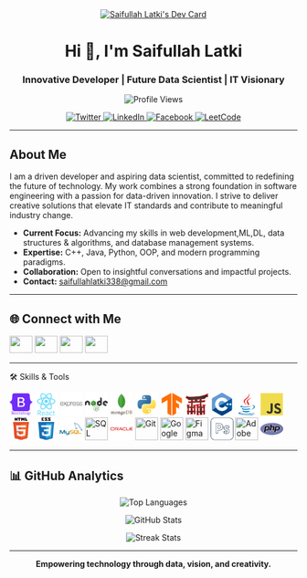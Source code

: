 <div align="center">
  <a href="https://app.daily.dev/saifullahlatki">
    <img src="https://api.daily.dev/devcards/v2/lbv30hvp01Dl881VPekwa.png?type=wide&r=l9z" width="652" alt="Saifullah Latki's Dev Card"/>
  </a>
</div>

<h1 align="center">Hi 👋, I'm Saifullah Latki</h1>

<h3 align="center">Innovative Developer | Future Data Scientist | IT Visionary</h3>

<p align="center">
  <img src="https://komarev.com/ghpvc/?username=SaifLatki&label=Profile%20views&color=0e75b6&style=flat" alt="Profile Views" />
</p>

<p align="center">
  <a href="https://twitter.com/saifullahlatki" target="_blank">
    <img src="https://img.shields.io/twitter/follow/saifullahlatki?logo=twitter&style=for-the-badge" alt="Twitter" />
  </a>
  <a href="https://linkedin.com/in/saifullahlatki" target="_blank">
    <img src="https://img.shields.io/badge/LinkedIn-SaifullahLatki-blue?style=for-the-badge&logo=linkedin" alt="LinkedIn" />
  </a>
  <a href="https://fb.com/saifullahlatki" target="_blank">
    <img src="https://img.shields.io/badge/Facebook-SaifullahLatki-blue?style=for-the-badge&logo=facebook" alt="Facebook" />
  </a>
  <a href="https://www.leetcode.com/saif_latki" target="_blank">
    <img src="https://img.shields.io/badge/LeetCode-Saif_latki-orange?style=for-the-badge&logo=leetcode" alt="LeetCode" />
  </a>
</p>

---

##  About Me

I am a driven developer and aspiring data scientist, committed to redefining the future of technology. My work combines a strong foundation in software engineering with a passion for data-driven innovation. I strive to deliver creative solutions that elevate IT standards and contribute to meaningful industry change.

- **Current Focus:** Advancing my skills in web development,ML,DL, data structures & algorithms, and database management systems.
- **Expertise:** C++, Java, Python, OOP, and modern programming paradigms.
- **Collaboration:** Open to insightful conversations and impactful projects.
- **Contact:** saifullahlatki338@gmail.com

---

## 🌐 Connect with Me

<p align="left">
  <a href="https://twitter.com/saifullahlatki" target="_blank"><img src="https://raw.githubusercontent.com/rahuldkjain/github-profile-readme-generator/master/src/images/icons/Social/twitter.svg" height="30" width="40" /></a>
  <a href="https://linkedin.com/in/saifullahlatki" target="_blank"><img src="https://raw.githubusercontent.com/rahuldkjain/github-profile-readme-generator/master/src/images/icons/Social/linked-in-alt.svg" height="30" width="40" /></a>
  <a href="https://fb.com/saifullahlatki" target="_blank"><img src="https://raw.githubusercontent.com/rahuldkjain/github-profile-readme-generator/master/src/images/icons/Social/facebook.svg" height="30" width="40" /></a>
  <a href="https://www.leetcode.com/saif_latki" target="_blank"><img src="https://raw.githubusercontent.com/rahuldkjain/github-profile-readme-generator/master/src/images/icons/Social/leet-code.svg" height="30" width="40" /></a>
</p>

---

🛠️ Skills & Tools
<p align="left"> <!-- Frameworks & Libraries --> <a href="https://getbootstrap.com" target="_blank"><img src="https://raw.githubusercontent.com/devicons/devicon/master/icons/bootstrap/bootstrap-plain-wordmark.svg" width="40" height="40" title="Bootstrap"/></a> <a href="https://react.dev/" target="_blank"><img src="https://raw.githubusercontent.com/devicons/devicon/master/icons/react/react-original-wordmark.svg" width="40" height="40" title="React.js"/></a> <a href="https://expressjs.com/" target="_blank"><img src="https://raw.githubusercontent.com/devicons/devicon/master/icons/express/express-original-wordmark.svg" width="40" height="40" title="Express.js"/></a> <a href="https://nodejs.org/" target="_blank"><img src="https://raw.githubusercontent.com/devicons/devicon/master/icons/nodejs/nodejs-original-wordmark.svg" width="40" height="40" title="Node.js"/></a> <a href="https://www.mongodb.com/" target="_blank"><img src="https://raw.githubusercontent.com/devicons/devicon/master/icons/mongodb/mongodb-original-wordmark.svg" width="40" height="40" title="MongoDB"/></a> <a href="https://www.python.org/" target="_blank"><img src="https://raw.githubusercontent.com/devicons/devicon/master/icons/python/python-original.svg" width="40" height="40" title="Python"/></a> <a href="https://www.tensorflow.org/" target="_blank"><img src="https://raw.githubusercontent.com/devicons/devicon/master/icons/tensorflow/tensorflow-original.svg" width="40" height="40" title="TensorFlow (Deep Learning)"/></a> <a href="https://jinja.palletsprojects.com/" target="_blank"><img src="https://raw.githubusercontent.com/devicons/devicon/master/icons/jinja/jinja-original.svg" width="40" height="40" title="Jinja2"/></a> <!-- Languages & Database --> <a href="https://www.w3schools.com/cpp/" target="_blank"><img src="https://raw.githubusercontent.com/devicons/devicon/master/icons/cplusplus/cplusplus-original.svg" width="40" height="40" title="C++"/></a> <a href="https://www.java.com" target="_blank"><img src="https://raw.githubusercontent.com/devicons/devicon/master/icons/java/java-original.svg" width="40" height="40" title="Java"/></a> <a href="https://developer.mozilla.org/en-US/docs/Web/JavaScript" target="_blank"><img src="https://raw.githubusercontent.com/devicons/devicon/master/icons/javascript/javascript-original.svg" width="40" height="40" title="JavaScript"/></a> <a href="https://www.w3.org/html/" target="_blank"><img src="https://raw.githubusercontent.com/devicons/devicon/master/icons/html5/html5-original-wordmark.svg" width="40" height="40" title="HTML5"/></a> <a href="https://www.w3schools.com/css/" target="_blank"><img src="https://raw.githubusercontent.com/devicons/devicon/master/icons/css3/css3-original-wordmark.svg" width="40" height="40" title="CSS3"/></a> <a href="https://www.mysql.com/" target="_blank"><img src="https://raw.githubusercontent.com/devicons/devicon/master/icons/mysql/mysql-original-wordmark.svg" width="40" height="40" title="MySQL"/></a> <a href="https://www.microsoft.com/en-us/sql-server" target="_blank"><img src="https://www.svgrepo.com/show/303229/microsoft-sql-server-logo.svg" width="40" height="40" title="SQL Server"/></a> <a href="https://www.oracle.com/" target="_blank"><img src="https://raw.githubusercontent.com/devicons/devicon/master/icons/oracle/oracle-original.svg" width="40" height="40" title="Oracle Database"/></a> <!-- Tools --> <a href="https://git-scm.com/" target="_blank"><img src="https://www.vectorlogo.zone/logos/git-scm/git-scm-icon.svg" width="40" height="40" title="Git"/></a> <a href="https://cloud.google.com" target="_blank"><img src="https://www.vectorlogo.zone/logos/google_cloud/google_cloud-icon.svg" width="40" height="40" title="Google Cloud"/></a> <a href="https://figma.com/" target="_blank"><img src="https://www.vectorlogo.zone/logos/figma/figma-icon.svg" width="40" height="40" title="Figma"/></a> <a href="https://www.photoshop.com/en" target="_blank"><img src="https://raw.githubusercontent.com/devicons/devicon/master/icons/photoshop/photoshop-line.svg" width="40" height="40" title="Adobe Photoshop"/></a> <a href="https://www.adobe.com/products/xd.html" target="_blank"><img src="https://cdn.worldvectorlogo.com/logos/adobe-xd.svg" width="40" height="40" title="Adobe XD"/></a> <a href="https://www.php.net" target="_blank"><img src="https://raw.githubusercontent.com/devicons/devicon/master/icons/php/php-original.svg" width="40" height="40" title="PHP"/></a> </p>

---

## 📊 GitHub Analytics
 
<p align="center">
  <img src="https://github-readme-stats.vercel.app/api/top-langs?username=SaifLatki&show_icons=true&locale=en&layout=compact" alt="Top Languages" />
</p>
<p align="center">
  <img src="https://github-readme-stats.vercel.app/api?username=SaifLatki&show_icons=true&locale=en" alt="GitHub Stats" />
</p>
<p align="center">
  <img src="https://github-readme-streak-stats.herokuapp.com/?user=SaifLatki&" alt="Streak Stats" />
</p>

---

<p align="center">
  <b>Empowering technology through data, vision, and creativity.</b>
</p>
